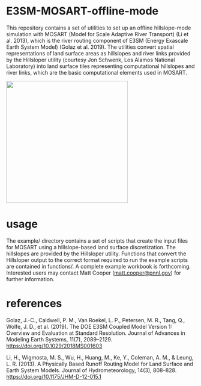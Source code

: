 # E3SM-MOSART-offline-mode
This repository contains a set of utilities to set up an offline hillslope-mode simulation with MOSART (Model for Scale Adaptive River Transport) (Li et al. 2013), which is the river routing component of E3SM (Energy Exascale Earth System Model) (Golaz et al. 2019). The utilities convert spatial representations of land surface areas as hillslopes and river links provided by the Hillsloper utility (courtesy Jon Schwenk, Los Alamos National Laboratory) into land surface tiles representing computational hillslopes and river links, which are the basic computational elements used in MOSART.

<img src="/assets/img/mosart_sag_basin.png" width="324">
<!-- ![Alt text](/assets/img/mosart_sag_basin.png?raw=true "MOSART Sag Basin") -->

# usage
The example/ directory contains a set of scripts that create the input files for MOSART using a hillslope-based land surface discretization. The hillslopes are provided by the Hillsloper utility. Functions that convert the Hillsloper output to the correct format required to run the example scripts are contained in functions/. A complete example workbook is forthcoming. Interested users may contact Matt Cooper (matt.cooper@pnnl.gov) for further information.

# references

Golaz, J.-C., Caldwell, P. M., Van Roekel, L. P., Petersen, M. R., Tang, Q., Wolfe, J. D., et al. (2019). The DOE E3SM Coupled Model Version 1: Overview and Evaluation at Standard Resolution. Journal of Advances in Modeling Earth Systems, 11(7), 2089–2129. https://doi.org/10.1029/2018MS001603

Li, H., Wigmosta, M. S., Wu, H., Huang, M., Ke, Y., Coleman, A. M., & Leung, L. R. (2013). A Physically Based Runoff Routing Model for Land Surface and Earth System Models. Journal of Hydrometeorology, 14(3), 808–828. https://doi.org/10.1175/JHM-D-12-015.1